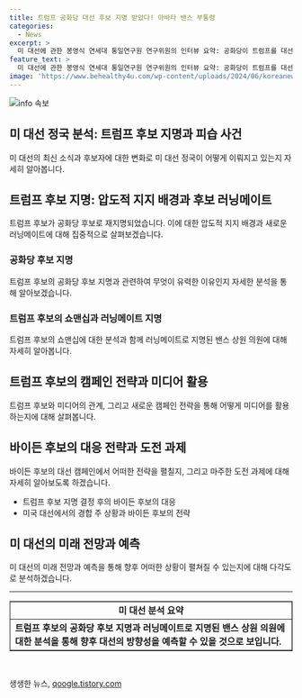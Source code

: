 ```yaml
---
title: 트럼프 공화당 대선 후보 지명 받았다! 아바타 밴스 부통령
categories:
  - News
excerpt: >
  미 대선에 관한 봉영식 연세대 통일연구원 연구위원의 인터뷰 요약: 공화당이 트럼프를 대선 후보로 지명, 부통령 후보에 JD 밴스 지명. 피습으로 트럼프 대통령의 이미지와 지지 강화됨. 트럼프는 미디어를 효과적으로 활용하며 이미지 정치에 능통하다는 평가. 피습 이후 통합을 강조하며 앞서있는 대선 정국. 트럼프 후보의 장점과 부족한 점을 보완하는 러닝메이트 지명 중요. 민주당은 새로운 전략 필요. 바이든과 트럼프 후보의 토론과 경합 주의 여론조사 결과가 중요한 변수.
feature_text: >
  미 대선에 관한 봉영식 연세대 통일연구원 연구위원의 인터뷰 요약: 공화당이 트럼프를 대선 후보로 지명, 부통령 후보에 JD 밴스 지명. 피습으로 트럼프 대통령의 이미지와 지지 강화됨. 트럼프는 미디어를 효과적으로 활용하며 이미지 정치에 능통하다는 평가. 피습 이후 통합을 강조하며 앞서있는 대선 정국. 트럼프 후보의 장점과 부족한 점을 보완하는 러닝메이트 지명 중요. 민주당은 새로운 전략 필요. 바이든과 트럼프 후보의 토론과 경합 주의 여론조사 결과가 중요한 변수.
image: 'https://www.behealthy4u.com/wp-content/uploads/2024/06/koreanews.jpg'
---
```


<p><img src="https://www.behealthy4u.com/wp-content/uploads/2024/06/koreanews.jpg" alt="info 속보" /></p>

<h2 data-ke-size="size26">미 대선 정국 분석: 트럼프 후보 지명과 피습 사건</h2>

<p data-ke-size="size16">미 대선의 최신 소식과 후보자에 대한 변화로 미 대선 정국이 어떻게 이뤄지고 있는지 자세히 알아봅니다.</p>

<h2 data-ke-size="size24">트럼프 후보 지명: 압도적 지지 배경과 후보 러닝메이트</h2>

<p data-ke-size="size16">트럼프 후보가 공화당 후보로 재지명되었습니다. 이에 대한 압도적 지지 배경과 새로운 러닝메이트에 대해 집중적으로 살펴보겠습니다.</p>

<h3><b>공화당 후보 지명</b></h3>

<p data-ke-size="size16">트럼프 후보의 공화당 후보 지명과 관련하여 무엇이 유력한 이유인지 자세한 분석을 통해 알아보겠습니다.</p>

<h3><b>트럼프 후보의 쇼맨십과 러닝메이트 지명</b></h3>

<p data-ke-size="size16">트럼프 후보의 쇼맨십에 대한 분석과 함께 러닝메이트로 지명된 밴스 상원 의원에 대해 자세히 알아봅니다.</p>

<h2 data-ke-size="size24">트럼프 후보의 캠페인 전략과 미디어 활용</h2>

<p data-ke-size="size16">트럼프 후보와 미디어의 관계, 그리고 새로운 캠페인 전략을 통해 어떻게 미디어를 활용하는지에 대해 살펴봅니다.</p>

<h2 data-ke-size="size24">바이든 후보의 대응 전략과 도전 과제</h2>

<p data-ke-size="size16">바이든 후보의 대선 캠페인에서 어떠한 전략을 펼칠지, 그리고 마주한 도전 과제에 대해 자세히 알아보도록 하겠습니다.</p><ul>
<li>트럼프 후보 지명 결정 후의 바이든 후보의 대응</li>
<li>미국 대선에서의 경합 주 상황과 바이든 후보의 전략</li></ul>

<h2 data-ke-size="size24">미 대선의 미래 전망과 예측</h2>
<p data-ke-size="size16">미 대선의 미래 전망과 예측을 통해 향후 어떠한 상황이 펼쳐질 수 있는지에 대해 다각도로 분석하겠습니다.</p>

<hr>

<table style="width: 100%;" border="1">
<tbody>
<tr>
<td style="text-align: center;"><b>미 대선 분석 요약</b></td>
</tr>
<tr>
<td><b>트럼프 후보의 공화당 후보 지명과 러닝메이트로 지명된 밴스 상원 의원에 대한 분석을 통해 향후 대선의 방향성을 예측할 수 있을 것으로 보입니다.</b></td>
</tr>
</tbody>
</table>

<p data-ke-size="size16">&nbsp;</p>
생생한 뉴스, <a href="https://qoogle.tistory.com" rel="dofollow">qoogle.tistory.com</a>


